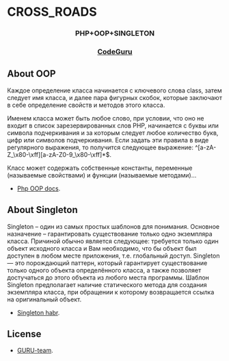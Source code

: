 # CROSS_ROADS
<h3 align="center">PHP+OOP+SINGLETON</h3>

<h3 align="center">
<a href="http://codeguru.be/">CodeGuru</a>
</h3>

## About OOP

Каждое определение класса начинается с ключевого слова class, затем следует имя класса, и далее пара фигурных скобок, которые заключают в себе определение свойств и методов этого класса.

Именем класса может быть любое слово, при условии, что оно не входит в список зарезервированных слов PHP, начинается с буквы или символа подчеркивания и за которым следует любое количество букв, цифр или символов подчеркивания. Если задать эти правила в виде регулярного выражения, то получится следующее выражение: ^[a-zA-Z_\x80-\xff][a-zA-Z0-9_\x80-\xff]*$.

Класс может содержать собственные константы, переменные (называемые свойствами) и функции (называемые методами)...
- [Php OOP docs](https://www.php.net/manual/ru/language.oop5.php).

## About Singleton

Singleton – один из самых простых шаблонов для понимания. Основное назначение – гарантировать существование только одно экземпляра класса. Причиной обычно является следующее: требуется только один объект исходного класса и Вам необходимо, что бы объект был доступен в любом месте приложения, т.е. глобальный доступ.
Singleton — это порождающий паттерн, который гарантирует существование только одного объекта определённого класса, а также позволяет достучаться до этого объекта из любого места программы. Шаблон Singleton предполагает наличие статического метода для создания экземпляра класса, при обращении к которому возвращается ссылка на оригинальный объект.
- [Singleton habr](https://habr.com/ru/post/31375/).

## License

- [GURU-team]().
